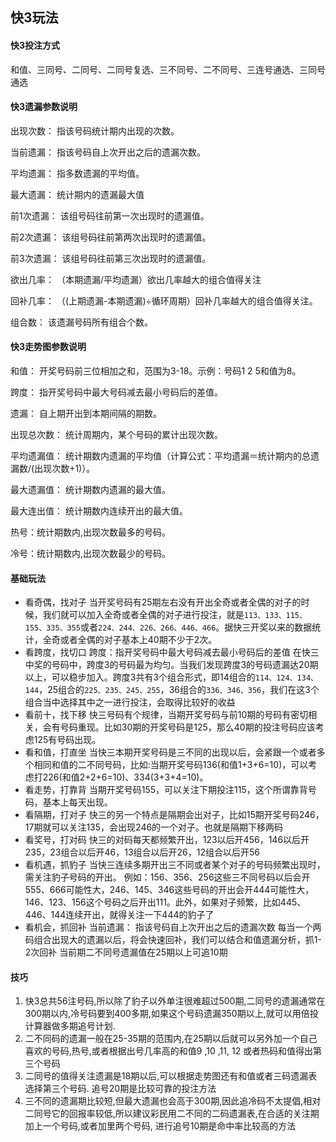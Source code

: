 ## 快3玩法
#### 快3投注方式
和值、三同号、二同号、二同号复选、三不同号、二不同号、三连号通选、三同号通选
#### 快3遗漏参数说明
出现次数： 指该号码统计期内出现的次数。

当前遗漏： 指该号码自上次开出之后的遗漏次数。

平均遗漏： 指多数遗漏的平均值。

最大遗漏： 统计期内的遗漏最大值

前1次遗漏： 该组号码往前第一次出现时的遗漏值。

前2次遗漏： 该组号码往前第两次出现时的遗漏值。

前3次遗漏： 该组号码往前第三次出现时的遗漏值。

欲出几率： （本期遗漏/平均遗漏）欲出几率越大的组合值得关注

回补几率： （(上期遗漏-本期遗漏)÷循环周期）回补几率越大的组合值得关注。

组合数： 该遗漏号码所有组合个数。
#### 快3走势图参数说明
和值： 开奖号码前三位相加之和，范围为3-18。示例：号码1 2 5和值为8。

跨度： 指开奖号码中最大号码减去最小号码后的差值。

遗漏： 自上期开出到本期间隔的期数。

出现总次数： 统计周期内，某个号码的累计出现次数。

平均遗漏值： 统计期数内遗漏的平均值（计算公式：平均遗漏＝统计期内的总遗漏数/(出现次数+1)）。

最大遗漏值： 统计期数内遗漏的最大值。

最大连出值： 统计期数内连续开出的最大值。

热号：统计期数内,出现次数最多的号码。

冷号：统计期数内,出现次数最少的号码。
#### 基础玩法
* 看奇偶，找对子
当开奖号码有25期左右没有开出全奇或者全偶的对子的时候，我们就可以加入全奇或者全偶的对子进行投注，就是`113、133、115、155、335、355`或者`224、244、226、266、446、466`。据快三开奖以来的数据统计，全奇或者全偶的对子基本上40期不少于2次。
* 看跨度，找切口
跨度：指开奖号码中最大号码减去最小号码后的差值
在快三中奖的号码中，跨度3的号码最为均匀。当我们发现跨度3的号码遗漏达20期以上，可以稳步加入。跨度3共有3个组合形式，即14组合的`114、124、134、144`，25组合的`225、235、245、255`，36组合的`336、346、356`，我们在这3个组合当中选择其中之一进行投注，会取得比较好的收益
* 看前十，找下移
快三号码有个规律，当期开奖号码与前10期的号码有密切相关，会有号码重现。比如30期的开奖号码是125，那么40期的投注号码应该考虑125有号码出现。
* 看和值，打直坐
当快三本期开奖号码是三不同的出现以后，会紧跟一个或者多个相同和值的二不同号码，比如:当期开奖号码136(和值1+3+6=10)，可以考虑打226(和值2+2+6=10)、334(3+3+4=10)。
* 看走势，打靠背
当期开奖号码155，可以关注下期投注115，这个所谓靠背号码，基本上每天出现。
* 看隔期，打对子
快三的另一个特点是隔期会出对子，比如15期开奖号码246，17期就可以关注135，会出现246的一个对子。也就是隔期下移两码
* 看奖号，打对码
快三的对码每天都频繁开出，123以后开456，146以后开235，23组合以后开46，13组合以后开26，12组合以后开56
* 看机遇，抓豹子
当快三连续多期开出三不同或者某个对子的号码频繁出现时，需关注豹子号码的开出。
例如：156、356、256这些三不同号码以后会开555、666可能性大，246、145、346这些号码的开出会开444可能性大，146、123、156这个号码之后开出111。此外，如果对子频繁，比如445、446、144连续开出，就得关注一下444的豹子了
* 看机会，抓回补
当前遗漏： 指该号码自上次开出之后的遗漏次数
每当一个两码组合出现大的遗漏以后，将会快速回补，我们可以结合和值遗漏分析，抓1-2次回补
当前期二不同号遗漏值在25期以上可追10期
#### 技巧
1. 快3总共56注号码,所以除了豹子以外单注很难超过500期,二同号的遗漏通常在300期以内,冷号码要到400多期,如果这个号码遗漏350期以上,就可以用倍投计算器做多期追号计划.
2. 二不同码的遗漏一般在25-35期的范围内,在25期以后就可以另外加一个自己喜欢的号码,热号,或者根据出号几率高的和值9 ,10 ,11, 12 或者热码和值得出第三个号码
3. 二同号的值得关注遗漏是18期以后,可以根据走势图还有和值或者三码遗漏表选择第三个号码. 追号20期是比较可靠的投注方法
4. 三不同的遗漏期比较短,但最大遗漏也会高于300期,因此追冷码不太提倡,相对二同号它的回报率较低,所以建议彩民用二不同的二码遗漏表,在合适的关注期加上一个号码,或者加里两个号码, 进行追号10期是命中率比较高的方法